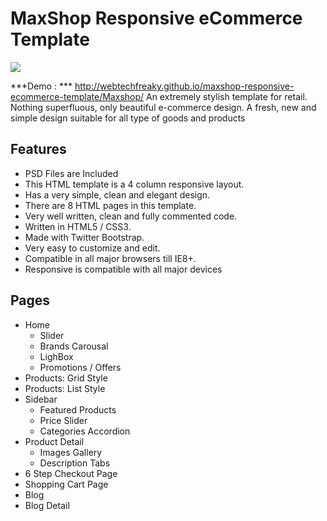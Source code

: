 # MaxShop Responsive eCommerce Template
![](https://raw.githubusercontent.com/webtechfreaky/maxshop-responsive-ecommerce-template/master/banner.jpg)

***Demo : *** http://webtechfreaky.github.io/maxshop-responsive-ecommerce-template/Maxshop/
An extremely stylish template for retail. Nothing superfluous, only beautiful e-commerce design. A fresh, new and simple design suitable for all type of goods and products

## Features
* PSD Files are Included
* This HTML template is a 4 column responsive layout.
* Has a very simple, clean and elegant design.
* There are 8 HTML pages in this template.
* Very well written, clean and fully commented code.
* Written in HTML5 / CSS3.
* Made with Twitter Bootstrap.
* Very easy to customize and edit.
* Compatible in all major browsers till IE8+.
* Responsive is compatible with all major devices
    
## Pages

- Home
	- Slider
	- Brands Carousal
	- LighBox
	- Promotions / Offers
- Products: Grid Style
- Products: List Style
- Sidebar
	- Featured Products
	- Price Slider
	- Categories Accordion
- Product Detail
	- Images Gallery
    - Description Tabs
- 6 Step Checkout Page
- Shopping Cart Page
- Blog
- Blog Detail


